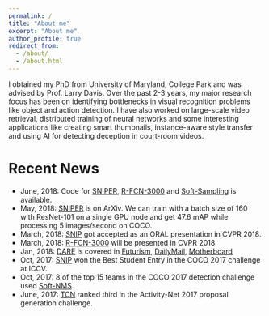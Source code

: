 ```yaml
---
permalink: /
title: "About me"
excerpt: "About me"
author_profile: true
redirect_from: 
  - /about/
  - /about.html
---
```



I obtained my PhD from University of Maryland, College Park and was advised by Prof. Larry Davis. Over the past 2-3 years, my major research focus has been on identifying bottlenecks in visual recognition problems like object and action detection. I have also worked on large-scale video retrieval, distributed training of neural networks and some interesting applications like creating smart thumbnails, instance-aware style transfer and using AI for detecting deception in court-room videos. 



# Recent News
* June, 2018: Code for [SNIPER](https://github.com/mahyarnajibi/SNIPER), [R-FCN-3000](https://github.com/mahyarnajibi/SNIPER/tree/cvpr3k) and [Soft-Sampling](https://github.com/mahyarnajibi/SNIPER/tree/openimages2) is available.
* May, 2018: [SNIPER](https://arxiv.org/abs/1805.09300) is on ArXiv. We can train with a batch size of 160 with ResNet-101 on a single GPU node and get 47.6 mAP while processing 5 images/second on COCO. 
* March, 2018: [SNIP](https://arxiv.org/abs/1711.08189) got accepted as an ORAL presentation in CVPR 2018.
* March, 2018: [R-FCN-3000](https://arxiv.org/abs/1712.01802) will be presented in CVPR 2018. 
* Jan, 2018: [DARE](https://doubaibai.github.io/DARE/) is covered in [Futurism](http://futurism.com/new-ai-detects-deception-bring-end-lying-know-it), [DailyMail](http://www.dailymail.co.uk/sciencetech/article-5197747/AI-detects-expressions-tell-people-lie-court.html), [Motherboard](https://motherboard.vice.com/en_us/article/zmqv7x/ai-system-detects-deception-in-courtroom-videos)
* Oct, 2017: [SNIP](https://arxiv.org/abs/1711.08189) won the Best Student Entry in the COCO 2017 challenge at ICCV.
* Oct, 2017: 8 of the top 15 teams in the COCO 2017 detection challenge used [Soft-NMS](https://arxiv.org/abs/1704.04503).
* June, 2017: [TCN](https://arxiv.org/abs/1708.02349) ranked third in the Activity-Net 2017 proposal generation challenge.
